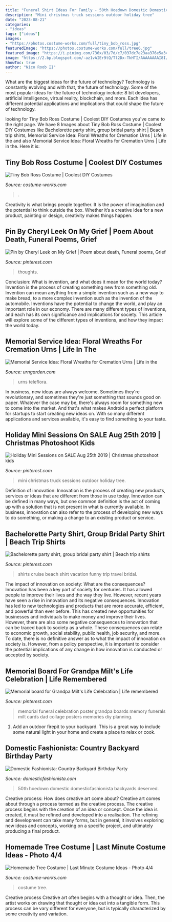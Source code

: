 ```yaml
---
title: "Funeral Shirt Ideas For Family - 50th Hoedown Domestic Domesticfashionista Backyards Deserved"
description: "Mini christmas truck sessions outdoor holiday tree"
date: "2023-08-21"
categories:
- "ideas"
tags: ["ideas"]
images:
- "https://photos.costume-works.com/full/tiny_bob_ross.jpg"
featuredImage: "https://photos.costume-works.com/full/tree6.jpg"
featured_image: "https://i.pinimg.com/736x/03/7d/c7/037dc7e23aa376e5a342621c12834a7d.jpg"
image: "https://2.bp.blogspot.com/-az1vAIEr9tQ/Tl2Dx-TkHTI/AAAAAAAAI8I/PmGF5PrOJFY/s1600/country+bday-99.jpg"
ShowToc: true
author: "Nico Roob II"
---
```



What are the biggest ideas for the future of technology?
Technology is constantly evolving and with that, the future of technology. Some of the most popular ideas for the future of technology include: 8 bit developers, artificial intelligence, virtual reality, blockchain, and more. Each idea has different potential applications and implications that could shape the future of technology.

	

		
looking for Tiny Bob Ross Costume | Coolest DIY Costumes you've came to the right page. We have 8 Images about Tiny Bob Ross Costume | Coolest DIY Costumes like Bachelorette party shirt, group bridal party shirt | Beach trip shirts, Memorial Service Idea: Floral Wreaths for Cremation Urns | Life in the and also Memorial Service Idea: Floral Wreaths for Cremation Urns | Life in the. Here it is:
		
    
## Tiny Bob Ross Costume | Coolest DIY Costumes

<img loading=lazy src="https://photos.costume-works.com/full/tiny_bob_ross.jpg" onerror="this.onerror=null;this.src='https://tse1.mm.bing.net/th?id=OIP.u9-5wG_3gV01DW0Z0uqT7QHaJ4&amp;pid=15.1';" alt="Tiny Bob Ross Costume | Coolest DIY Costumes">

_Source: costume-works.com_

>. 

	

Creativity is what brings people together. It is the power of imagination and the potential to think outside the box. Whether it’s a creative idea for a new product, painting or design, creativity makes things happen.

    
## Pin By Cheryl Leek On My Grief | Poem About Death, Funeral Poems, Grief

<img loading=lazy src="https://i.pinimg.com/736x/f8/1e/e2/f81ee2b1b1e1e21af3ac0887e72bbca2.jpg" onerror="this.onerror=null;this.src='https://tse4.mm.bing.net/th?id=OIP.mWbaytzbrdikSilFOGG1QgHaKG&amp;pid=15.1';" alt="Pin by Cheryl Leek on My Grief | Poem about death, Funeral poems, Grief">

_Source: pinterest.com_

>thoughts. 

	

Conclusion: What is invention, and what does it mean for the world today?
Invention is the process of creating something new from something old. Invention can mean anything from a simple invention such as a new way to make bread, to a more complex invention such as the invention of the automobile. Inventions have the potential to change the world, and play an important role in our economy. There are many different types of inventions, and each has its own significance and implications for society. This article will explore some of the different types of inventions, and how they impact the world today.

    
## Memorial Service Idea: Floral Wreaths For Cremation Urns | Life In The

<img loading=lazy src="https://www.urngarden.com/cremationblog/wp-content/uploads/2010/07/tfurn2.jpg" onerror="this.onerror=null;this.src='https://tse4.mm.bing.net/th?id=OIP.i1wI3siSEz8e54z6u_NPyQHaHI&amp;pid=15.1';" alt="Memorial Service Idea: Floral Wreaths for Cremation Urns | Life in the">

_Source: urngarden.com_

>urns teleflora. 

	

In business, new ideas are always welcome. Sometimes they're revolutionary, and sometimes they're just something that sounds good on paper. Whatever the case may be, there's always room for something new to come into the market. And that's what makes Android a perfect platform for startups to start creating new ideas on. With so many different applications and services available, it's easy to find something to your taste.

    
## Holiday Mini Sessions On SALE Aug 25th 2019 | Christmas Photoshoot Kids

<img loading=lazy src="https://i.pinimg.com/736x/03/7d/c7/037dc7e23aa376e5a342621c12834a7d.jpg" onerror="this.onerror=null;this.src='https://tse3.mm.bing.net/th?id=OIP.Xl_DPJ_wsaYYh7viX4DQ-QHaKl&amp;pid=15.1';" alt="Holiday Mini Sessions on SALE Aug 25th 2019 | Christmas photoshoot kids">

_Source: pinterest.com_

>mini christmas truck sessions outdoor holiday tree. 

	

Definition of innovation:
Innovation is the process of creating new products, services or ideas that are different from those in use today. Innovation can be defined in many ways, but one common definition is the act of coming up with a solution that is not present in what is currently available. In business, innovation can also refer to the process of developing new ways to do something, or making a change to an existing product or service.

    
## Bachelorette Party Shirt, Group Bridal Party Shirt | Beach Trip Shirts

<img loading=lazy src="https://i.pinimg.com/736x/4c/3b/b7/4c3bb773f5281312e5466ba663e0c345--bridal-party-shirts-bridal-parties.jpg" onerror="this.onerror=null;this.src='https://tse2.mm.bing.net/th?id=OIP.SCRH_U1kmsgNlKYEZl9rkAHaNK&amp;pid=15.1';" alt="Bachelorette party shirt, group bridal party shirt | Beach trip shirts">

_Source: pinterest.com_

>shirts cruise beach shirt vacation funny trip travel bridal. 

	

The impact of innovation on society: What are the consequences?
Innovation has been a key part of society for centuries. It has allowed people to improve their lives and the way they live. However, recent years have seen a rise in innovation and its negative consequences. Innovation has led to new technologies and products that are more accurate, efficient, and powerful than ever before. This has created new opportunities for businesses and individuals to make money and improve their lives. However, there are also some negative consequences to innovation that can be traced back to society as a whole. These consequences can relate to economic growth, social stability, public health, job security, and more. To date, there is no definitive answer as to what the impact of innovation on society is. However, from a policy perspective, it is important to consider the potential implications of any change in how innovation is conducted or accepted by society.

    
## Memorial Board For Grandpa Milt&#039;s Life Celebration | Life Remembered

<img loading=lazy src="https://s-media-cache-ak0.pinimg.com/736x/fe/03/fa/fe03fa83a8b4cb133430211992bc4d53.jpg" onerror="this.onerror=null;this.src='https://tse3.mm.bing.net/th?id=OIP.lOg0FbE0fKAq13KjaXblAwHaFj&amp;pid=15.1';" alt="Memorial board for Grandpa Milt&#039;s Life Celebration | Life remembered">

_Source: pinterest.com_

>memorial funeral celebration poster grandpa boards memory funerals milt cards dad collage posters memories diy planning. 

	

1. Add an outdoor firepit to your backyard. This is a great way to include some natural light in your home and create a place to relax or cook. 

    
## Domestic Fashionista: Country Backyard Birthday Party

<img loading=lazy src="https://2.bp.blogspot.com/-az1vAIEr9tQ/Tl2Dx-TkHTI/AAAAAAAAI8I/PmGF5PrOJFY/s1600/country+bday-99.jpg" onerror="this.onerror=null;this.src='https://tse4.mm.bing.net/th?id=OIP.vqd8bva7xpD5jmphFOh6vQHaLE&amp;pid=15.1';" alt="Domestic Fashionista: Country Backyard Birthday Party">

_Source: domesticfashionista.com_

>50th hoedown domestic domesticfashionista backyards deserved. 

	

Creative process: How does creative art come about?
Creative art comes about through a process termed as the creative process. The creative process begins with the creation of an idea or concept. Once the idea is created, it must be refined and developed into a realisation. The refining and development can take many forms, but in general, it involves exploring new ideas and concepts, working on a specific project, and ultimately producing a final product.

    
## Homemade Tree Costume | Last Minute Costume Ideas - Photo 4/4

<img loading=lazy src="https://photos.costume-works.com/full/tree6.jpg" onerror="this.onerror=null;this.src='https://tse3.mm.bing.net/th?id=OIP.R9ijO78pkQ1TLRWNLmdx1wHaLI&amp;pid=15.1';" alt="Homemade Tree Costume | Last Minute Costume Ideas - Photo 4/4">

_Source: costume-works.com_

>costume tree. 

	

Creative process
Creative art often begins with a thought or idea. Then, the artist works on drawing that thought or idea out into a tangible form. This process can be vary different for everyone, but is typically characterized by some creativity and variation.

